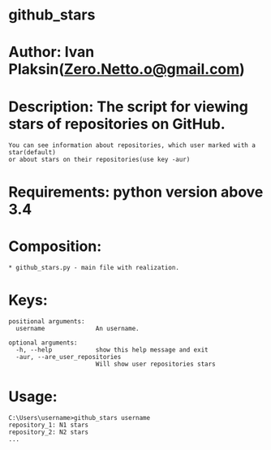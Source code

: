 # github_stars

# Author: Ivan Plaksin(Zero.Netto.o@gmail.com)
# Description: The script for viewing stars of repositories on GitHub. 
	You can see information about repositories, which user marked with a star(default) 
	or about stars on their repositories(use key -aur)
# Requirements: python version above 3.4
# Composition:
	* github_stars.py - main file with realization.
# Keys:
	positional arguments:
	  username              An username.

	optional arguments:
	  -h, --help            show this help message and exit
	  -aur, --are_user_repositories
	                        Will show user repositories stars
# Usage:
	C:\Users\username>github_stars username
	repository_1: N1 stars
	repository_2: N2 stars
	...
